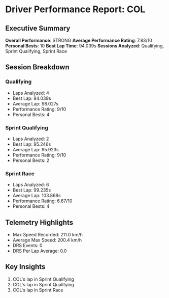 # Driver Performance Report: COL
## Executive Summary
**Overall Performance**: STRONG
**Average Performance Rating**: 7.83/10
**Personal Bests**: 10
**Best Lap Time**: 94.039s
**Sessions Analyzed**: Qualifying, Sprint Qualifying, Sprint Race

## Session Breakdown
### Qualifying
- Laps Analyzed: 4
- Best Lap: 94.039s
- Average Lap: 98.027s
- Performance Rating: 9/10
- Personal Bests: 4

### Sprint Qualifying
- Laps Analyzed: 2
- Best Lap: 95.246s
- Average Lap: 95.923s
- Performance Rating: 9/10
- Personal Bests: 2

### Sprint Race
- Laps Analyzed: 6
- Best Lap: 99.235s
- Average Lap: 103.868s
- Performance Rating: 6.67/10
- Personal Bests: 4

## Telemetry Highlights
- Max Speed Recorded: 211.0 km/h
- Average Max Speed: 200.4 km/h
- DRS Events: 0
- DRS Per Lap Average: 0.0

## Key Insights
1. COL's lap in Sprint Qualifying
2. COL's lap in Sprint Qualifying
3. COL's lap in Sprint Race
